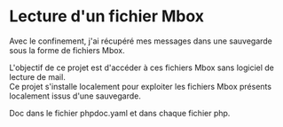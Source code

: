 # Lecture d'un fichier Mbox
Avec le confinement, j'ai récupéré mes messages dans une sauvegarde sous la forme de fichiers Mbox.

L'objectif de ce projet est d'accéder à ces fichiers Mbox sans logiciel de lecture de mail.  
Ce projet s'installe localement pour exploiter les fichiers Mbox présents localement issus d'une sauvegarde.

Doc dans le fichier phpdoc.yaml et dans chaque fichier php.
